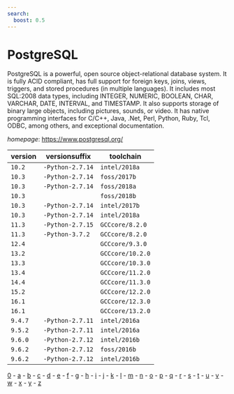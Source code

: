 ```yaml
---
search:
  boost: 0.5
---
```

# PostgreSQL

PostgreSQL is a powerful, open source object-relational database system.  It is fully ACID compliant, has full support for foreign keys,  joins, views, triggers, and stored procedures (in multiple languages).  It includes most SQL:2008 data types, including INTEGER,  NUMERIC, BOOLEAN, CHAR, VARCHAR, DATE, INTERVAL, and TIMESTAMP.  It also supports storage of binary large objects, including pictures,  sounds, or video. It has native programming interfaces for C/C++, Java,  .Net, Perl, Python, Ruby, Tcl, ODBC, among others, and exceptional documentation.

*homepage*: <https://www.postgresql.org/>

version | versionsuffix | toolchain
--------|---------------|----------
``10.2`` | ``-Python-2.7.14`` | ``intel/2018a``
``10.3`` | ``-Python-2.7.14`` | ``foss/2017b``
``10.3`` | ``-Python-2.7.14`` | ``foss/2018a``
``10.3`` |  | ``foss/2018b``
``10.3`` | ``-Python-2.7.14`` | ``intel/2017b``
``10.3`` | ``-Python-2.7.14`` | ``intel/2018a``
``11.3`` | ``-Python-2.7.15`` | ``GCCcore/8.2.0``
``11.3`` | ``-Python-3.7.2`` | ``GCCcore/8.2.0``
``12.4`` |  | ``GCCcore/9.3.0``
``13.2`` |  | ``GCCcore/10.2.0``
``13.3`` |  | ``GCCcore/10.3.0``
``13.4`` |  | ``GCCcore/11.2.0``
``14.4`` |  | ``GCCcore/11.3.0``
``15.2`` |  | ``GCCcore/12.2.0``
``16.1`` |  | ``GCCcore/12.3.0``
``16.1`` |  | ``GCCcore/13.2.0``
``9.4.7`` | ``-Python-2.7.11`` | ``intel/2016a``
``9.5.2`` | ``-Python-2.7.11`` | ``intel/2016a``
``9.6.0`` | ``-Python-2.7.12`` | ``intel/2016b``
``9.6.2`` | ``-Python-2.7.12`` | ``foss/2016b``
``9.6.2`` | ``-Python-2.7.12`` | ``intel/2016b``

[0](../0/index.md) - [a](../a/index.md) - [b](../b/index.md) - [c](../c/index.md) - [d](../d/index.md) - [e](../e/index.md) - [f](../f/index.md) - [g](../g/index.md) - [h](../h/index.md) - [i](../i/index.md) - [j](../j/index.md) - [k](../k/index.md) - [l](../l/index.md) - [m](../m/index.md) - [n](../n/index.md) - [o](../o/index.md) - [p](../p/index.md) - [q](../q/index.md) - [r](../r/index.md) - [s](../s/index.md) - [t](../t/index.md) - [u](../u/index.md) - [v](../v/index.md) - [w](../w/index.md) - [x](../x/index.md) - [y](../y/index.md) - [z](../z/index.md)

